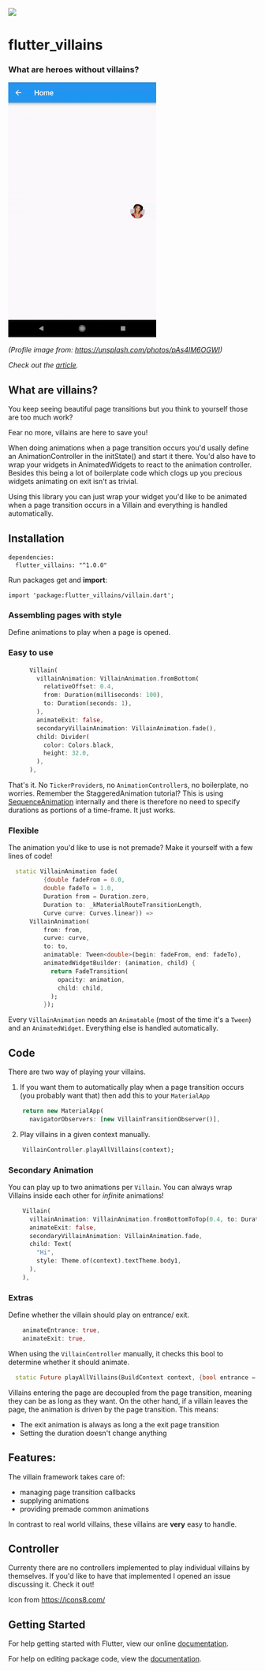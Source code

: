 ![](https://github.com/Norbert515/flutter_villains/blob/master/assets/icons8-joker-suicide-squad-96.png)
# flutter_villains

### What are heroes without villains?

![profile-page](media/profile.gif "profile-page")

_(Profile image from: https://unsplash.com/photos/pAs4IM6OGWI)_

_Check out the [article](https://medium.com/flutter-community/flutter-heroes-and-villains-bringing-balance-to-the-flutterverse-2e900222de41)._

## What are villains?
You keep seeing beautiful page transitions but you think to yourself those are too much work?

Fear no more, villains are here to save you!

When doing animations when a page transition occurs you'd usally define an AnimationController in the initState() and start it there. You'd also have to wrap your widgets in AnimatedWidgets to react to the animation controller. Besides this being a lot of boilerplate code which clogs up you precious widgets animating on exit isn't as trivial.

Using this library you can just wrap your widget you'd like to be animated when a page transition occurs in a Villain and everything is handled automatically.

## Installation
```
dependencies:
  flutter_villains: "^1.0.0"
```
Run packages get and **import**:
```
import 'package:flutter_villains/villain.dart';
```

### Assembling pages with style
Define animations to play when a page is opened.

### Easy to use 
```dart
      Villain(
        villainAnimation: VillainAnimation.fromBottom(
          relativeOffset: 0.4,
          from: Duration(milliseconds: 100),
          to: Duration(seconds: 1),
        ),
        animateExit: false,
        secondaryVillainAnimation: VillainAnimation.fade(),
        child: Divider(
          color: Colors.black,
          height: 32.0,
        ),
      ),
```
That's it. No `TickerProvider`s, no `AnimationController`s, no boilerplate, no worries.
Remember the StaggeredAnimation tutorial? This is using [SequenceAnimation](https://github.com/Norbert515/flutter_sequence_animation) internally and there is therefore no need to specify durations as portions of a time-frame. It just works. 

### Flexible 
The animation you'd like to use is not premade? Make it yourself with a few lines of code!

```dart
  static VillainAnimation fade(
          {double fadeFrom = 0.0,
          double fadeTo = 1.0,
          Duration from = Duration.zero,
          Duration to: _kMaterialRouteTransitionLength,
          Curve curve: Curves.linear}) =>
      VillainAnimation(
          from: from,
          curve: curve,
          to: to,
          animatable: Tween<double>(begin: fadeFrom, end: fadeTo),
          animatedWidgetBuilder: (animation, child) {
            return FadeTransition(
              opacity: animation,
              child: child,
            );
          });
```
Every `VillainAnimation` needs an `Animatable` (most of the time it's a `Tween`) and an `AnimatedWidget`. Everything else is handled automatically.


## Code

There are two way of playing your villains.

1) If you want them to automatically play when a page transition occurs (you probably want that) then add this to your `MaterialApp`
```dart
    return new MaterialApp(
      navigatorObservers: [new VillainTransitionObserver()],
```

2) Play villains in a given context manually.
```dart
    VillainController.playAllVillains(context);
```


### Secondary Animation
You can play up to two animations per `Villain`. You can always wrap Villains inside each other for _infinite_ animations!
```dart
    Villain(
      villainAnimation: VillainAnimation.fromBottomToTop(0.4, to: Duration(milliseconds: 150)),
      animateExit: false,
      secondaryVillainAnimation: VillainAnimation.fade,
      child: Text(
        "Hi",
        style: Theme.of(context).textTheme.body1,
      ),
    ),
```

### Extras
Define whether the villain should play on entrance/ exit.
```dart
    animateEntrance: true,
    animateExit: true,
```
When using the `VillainController` manually, it checks this bool to determine whether it should animate. 
```dart
  static Future playAllVillains(BuildContext context, {bool entrance = true})
```

Villains entering the page are decoupled from the page transition, meaning they can be as long as they 
want. On the other hand, if a villain leaves the page, the animation is driven by the page transition.
This means:
 - The exit animation is always as long a the exit page transition
 - Setting the duration doesn't change anything
 



## Features:
The villain framework takes care of:
- managing page transition callbacks
- supplying animations
- providing premade common animations

In contrast to real world villains, these villains are **very** easy to handle.



## Controller
Currenty there are no controllers implemented to play individual villains by themselves. If you'd like to have that implemented I opened an issue discussing it. Check it out!




Icon from https://icons8.com/ 

## Getting Started

For help getting started with Flutter, view our online [documentation](https://flutter.io/).

For help on editing package code, view the [documentation](https://flutter.io/developing-packages/).
